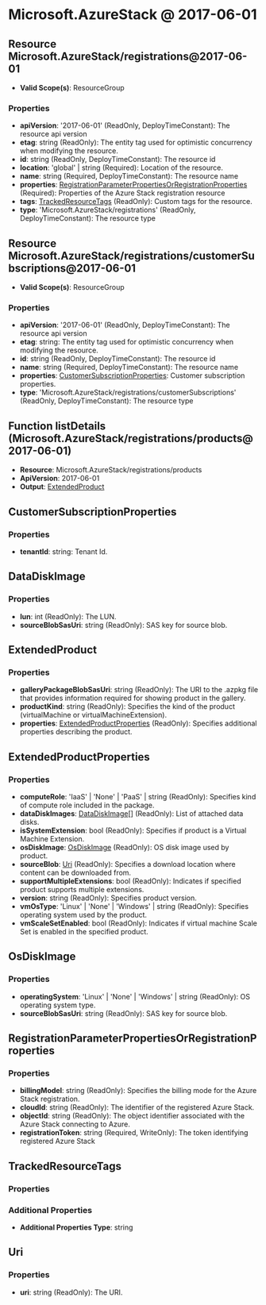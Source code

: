 # Microsoft.AzureStack @ 2017-06-01

## Resource Microsoft.AzureStack/registrations@2017-06-01
* **Valid Scope(s)**: ResourceGroup
### Properties
* **apiVersion**: '2017-06-01' (ReadOnly, DeployTimeConstant): The resource api version
* **etag**: string (ReadOnly): The entity tag used for optimistic concurrency when modifying the resource.
* **id**: string (ReadOnly, DeployTimeConstant): The resource id
* **location**: 'global' | string (Required): Location of the resource.
* **name**: string (Required, DeployTimeConstant): The resource name
* **properties**: [RegistrationParameterPropertiesOrRegistrationProperties](#registrationparameterpropertiesorregistrationproperties) (Required): Properties of the Azure Stack registration resource
* **tags**: [TrackedResourceTags](#trackedresourcetags) (ReadOnly): Custom tags for the resource.
* **type**: 'Microsoft.AzureStack/registrations' (ReadOnly, DeployTimeConstant): The resource type

## Resource Microsoft.AzureStack/registrations/customerSubscriptions@2017-06-01
* **Valid Scope(s)**: ResourceGroup
### Properties
* **apiVersion**: '2017-06-01' (ReadOnly, DeployTimeConstant): The resource api version
* **etag**: string: The entity tag used for optimistic concurrency when modifying the resource.
* **id**: string (ReadOnly, DeployTimeConstant): The resource id
* **name**: string (Required, DeployTimeConstant): The resource name
* **properties**: [CustomerSubscriptionProperties](#customersubscriptionproperties): Customer subscription properties.
* **type**: 'Microsoft.AzureStack/registrations/customerSubscriptions' (ReadOnly, DeployTimeConstant): The resource type

## Function listDetails (Microsoft.AzureStack/registrations/products@2017-06-01)
* **Resource**: Microsoft.AzureStack/registrations/products
* **ApiVersion**: 2017-06-01
* **Output**: [ExtendedProduct](#extendedproduct)

## CustomerSubscriptionProperties
### Properties
* **tenantId**: string: Tenant Id.

## DataDiskImage
### Properties
* **lun**: int (ReadOnly): The LUN.
* **sourceBlobSasUri**: string (ReadOnly): SAS key for source blob.

## ExtendedProduct
### Properties
* **galleryPackageBlobSasUri**: string (ReadOnly): The URI to the .azpkg file that provides information required for showing product in the gallery.
* **productKind**: string (ReadOnly): Specifies the kind of the product (virtualMachine or virtualMachineExtension).
* **properties**: [ExtendedProductProperties](#extendedproductproperties) (ReadOnly): Specifies additional properties describing the product.

## ExtendedProductProperties
### Properties
* **computeRole**: 'IaaS' | 'None' | 'PaaS' | string (ReadOnly): Specifies kind of compute role included in the package.
* **dataDiskImages**: [DataDiskImage](#datadiskimage)[] (ReadOnly): List of attached data disks.
* **isSystemExtension**: bool (ReadOnly): Specifies if product is a Virtual Machine Extension.
* **osDiskImage**: [OsDiskImage](#osdiskimage) (ReadOnly): OS disk image used by product.
* **sourceBlob**: [Uri](#uri) (ReadOnly): Specifies a download location where content can be downloaded from.
* **supportMultipleExtensions**: bool (ReadOnly): Indicates if specified product supports multiple extensions.
* **version**: string (ReadOnly): Specifies product version.
* **vmOsType**: 'Linux' | 'None' | 'Windows' | string (ReadOnly): Specifies operating system used by the product.
* **vmScaleSetEnabled**: bool (ReadOnly): Indicates if virtual machine Scale Set is enabled in the specified product.

## OsDiskImage
### Properties
* **operatingSystem**: 'Linux' | 'None' | 'Windows' | string (ReadOnly): OS operating system type.
* **sourceBlobSasUri**: string (ReadOnly): SAS key for source blob.

## RegistrationParameterPropertiesOrRegistrationProperties
### Properties
* **billingModel**: string (ReadOnly): Specifies the billing mode for the Azure Stack registration.
* **cloudId**: string (ReadOnly): The identifier of the registered Azure Stack.
* **objectId**: string (ReadOnly): The object identifier associated with the Azure Stack connecting to Azure.
* **registrationToken**: string (Required, WriteOnly): The token identifying registered Azure Stack

## TrackedResourceTags
### Properties
### Additional Properties
* **Additional Properties Type**: string

## Uri
### Properties
* **uri**: string (ReadOnly): The URI.

